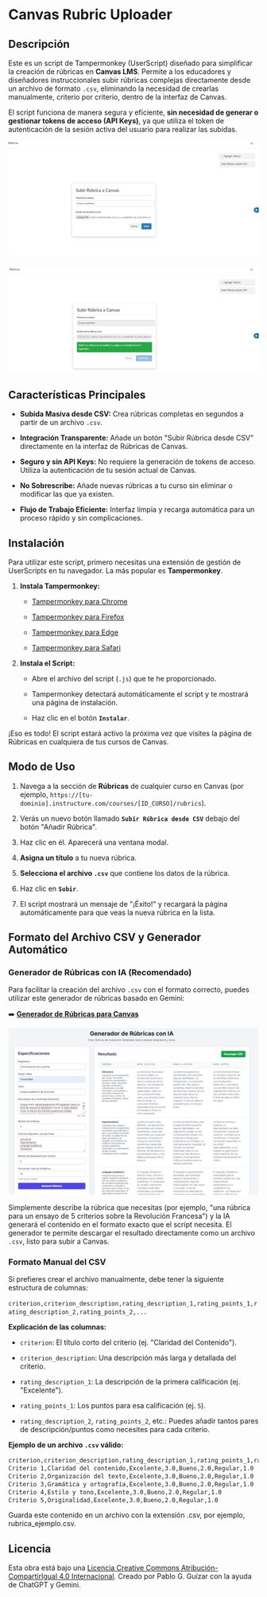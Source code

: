 # Canvas Rubric Uploader

## Descripción

Este es un script de Tampermonkey (UserScript) diseñado para simplificar la creación de rúbricas en **Canvas LMS**. Permite a los educadores y diseñadores instruccionales subir rúbricas complejas directamente desde un archivo de formato `.csv`, eliminando la necesidad de crearlas manualmente, criterio por criterio, dentro de la interfaz de Canvas.

El script funciona de manera segura y eficiente, **sin necesidad de generar o gestionar tokens de acceso (API Keys)**, ya que utiliza el token de autenticación de la sesión activa del usuario para realizar las subidas.

![Ventana subir rúbrica](src/Ventana-subir-rubrica.jpg)

![Éxito subir rúbrica](src/Exito-subir-rubrica.jpg)

## Características Principales

* **Subida Masiva desde CSV:** Crea rúbricas completas en segundos a partir de un archivo `.csv`.

* **Integración Transparente:** Añade un botón "Subir Rúbrica desde CSV" directamente en la interfaz de Rúbricas de Canvas.

* **Seguro y sin API Keys:** No requiere la generación de tokens de acceso. Utiliza la autenticación de tu sesión actual de Canvas.

* **No Sobrescribe:** Añade nuevas rúbricas a tu curso sin eliminar o modificar las que ya existen.

* **Flujo de Trabajo Eficiente:** Interfaz limpia y recarga automática para un proceso rápido y sin complicaciones.

## Instalación

Para utilizar este script, primero necesitas una extensión de gestión de UserScripts en tu navegador. La más popular es **Tampermonkey**.

1. **Instala Tampermonkey:**

   * [Tampermonkey para Chrome](https://chrome.google.com/webstore/detail/tampermonkey/dhdgffkkebhmkfjojejmpbldmpobfkfo)

   * [Tampermonkey para Firefox](https://addons.mozilla.org/es/firefox/addon/tampermonkey/)

   * [Tampermonkey para Edge](https://microsoftedge.microsoft.com/addons/detail/tampermonkey/iikmkjmpaadaobahmlepeloendndfphd)

   * [Tampermonkey para Safari](https://www.tampermonkey.net/?browser=safari)

2. **Instala el Script:**

   * Abre el archivo del script (`.js`) que te he proporcionado.

   * Tampermonkey detectará automáticamente el script y te mostrará una página de instalación.

   * Haz clic en el botón **`Instalar`**.

¡Eso es todo! El script estará activo la próxima vez que visites la página de Rúbricas en cualquiera de tus cursos de Canvas.

## Modo de Uso

1. Navega a la sección de **Rúbricas** de cualquier curso en Canvas (por ejemplo, `https://[tu-dominio].instructure.com/courses/[ID_CURSO]/rubrics`).

2. Verás un nuevo botón llamado **`Subir Rúbrica desde CSV`** debajo del botón "Añadir Rúbrica".

3. Haz clic en él. Aparecerá una ventana modal.

4. **Asigna un título** a tu nueva rúbrica.

5. **Selecciona el archivo `.csv`** que contiene los datos de la rúbrica.

6. Haz clic en **`Subir`**.

7. El script mostrará un mensaje de "¡Éxito!" y recargará la página automáticamente para que veas la nueva rúbrica en la lista.

## Formato del Archivo CSV y Generador Automático

### Generador de Rúbricas con IA (Recomendado)

Para facilitar la creación del archivo `.csv` con el formato correcto, puedes utilizar este generador de rúbricas basado en Gemini:

➡️ [**Generador de Rúbricas para Canvas**](https://g.co/gemini/share/f0fffe2448f2)

![Generador de Rúbricas para Canvas](src/Generador-de-rubricas.jpg)

Simplemente describe la rúbrica que necesitas (por ejemplo, "una rúbrica para un ensayo de 5 criterios sobre la Revolución Francesa") y la IA generará el contenido en el formato exacto que el script necesita. El generador te permite descargar el resultado directamente como un archivo `.csv`, listo para subir a Canvas.

### Formato Manual del CSV

Si prefieres crear el archivo manualmente, debe tener la siguiente estructura de columnas:

`criterion,criterion_description,rating_description_1,rating_points_1,rating_description_2,rating_points_2,...`

**Explicación de las columnas:**

* `criterion`: El título corto del criterio (ej. "Claridad del Contenido").

* `criterion_description`: Una descripción más larga y detallada del criterio.

* `rating_description_1`: La descripción de la primera calificación (ej. "Excelente").

* `rating_points_1`: Los puntos para esa calificación (ej. `5`).

* `rating_description_2`, `rating_points_2`, etc.: Puedes añadir tantos pares de descripción/puntos como necesites para cada criterio.

**Ejemplo de un archivo `.csv` válido:**

```csv
criterion,criterion_description,rating_description_1,rating_points_1,rating_description_2,rating_points_2,rating_description_3,rating_points_3
Criterio 1,Claridad del contenido,Excelente,3.0,Bueno,2.0,Regular,1.0
Criterio 2,Organización del texto,Excelente,3.0,Bueno,2.0,Regular,1.0
Criterio 3,Gramática y ortografía,Excelente,3.0,Bueno,2.0,Regular,1.0
Criterio 4,Estilo y tono,Excelente,3.0,Bueno,2.0,Regular,1.0
Criterio 5,Originalidad,Excelente,3.0,Bueno,2.0,Regular,1.0
```

Guarda este contenido en un archivo con la extensión .csv, por ejemplo, rubrica_ejemplo.csv.

## Licencia

Esta obra está bajo una [Licencia Creative Commons Atribución-CompartirIgual 4.0 Internacional](http://creativecommons.org/licenses/by-sa/4.0/). Creado por Pablo G. Guízar con la ayuda de ChatGPT y Gemini.

